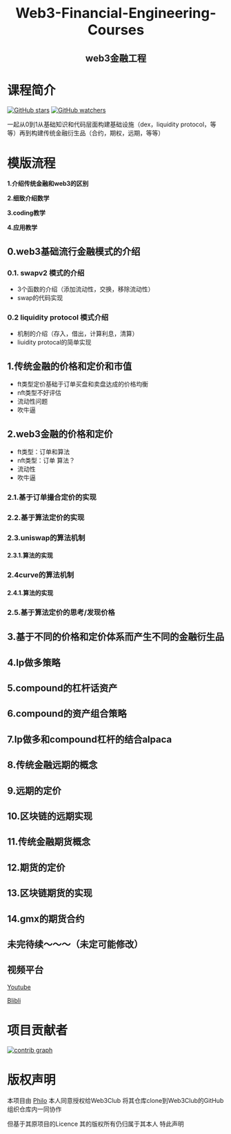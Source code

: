 

<h1 align="center">
  <span style="font-size: 32px;"> Web3-Financial-Engineering-Courses </span>
  
</h1>


<h2 align="center">
  web3金融工程
</h2>


# 课程简介


[![GitHub stars](https://img.shields.io/github/stars/PhiloCwh/Web3-Financial-Engineering-Courses/.svg?style=social&label=Stars)](https://github.com/PhiloCwh/Web3-Financial-Engineering-Courses)                                   [![GitHub watchers](https://img.shields.io/github/watchers/PhiloCwh/Web3-Financial-Engineering-Courses.svg?style=social&label=Watch)](https://github.com/PhiloCwh/Web3-Financial-Engineering-Courses)


一起从0到1从基础知识和代码层面构建基础设施（dex，liquidity protocol，等等）再到构建传统金融衍生品（合约，期权，远期，等等）

# 模版流程

**1.介绍传统金融和web3的区别**

**2.细致介绍数学**

**3.coding教学**

**4.应用教学**

## 0.web3基础流行金融模式的介绍
### 0.1. swapv2 模式的介绍
- 3个函数的介绍（添加流动性，交换，移除流动性）
- swap的代码实现
### 0.2 liquidity protocol 模式介绍
- 机制的介绍（存入，借出，计算利息，清算）
- liuidity protocal的简单实现

## 1.传统金融的价格和定价和市值
- ft类型定价基础于订单买盘和卖盘达成的价格均衡
- nft类型不好评估
- 流动性问题
- 吹牛逼

## 2.web3金融的价格和定价
- ft类型：订单和算法
- nft类型：订单 算法？
- 流动性
- 吹牛逼


### 2.1.基于订单撮合定价的实现

### 2.2.基于算法定价的实现

### 2.3.uniswap的算法机制

#### 2.3.1.算法的实现

### 2.4curve的算法机制

#### 2.4.1.算法的实现

### 2.5.基于算法定价的思考/发现价格

## 3.基于不同的价格和定价体系而产生不同的金融衍生品

## 4.lp做多策略

## 5.compound的杠杆话资产

## 6.compound的资产组合策略

## 7.lp做多和compound杠杆的结合alpaca

## 8.传统金融远期的概念

## 9.远期的定价

## 10.区块链的远期实现

## 11.传统金融期货概念

## 12.期货的定价

## 13.区块链期货的实现

## 14.gmx的期货合约

## 未完待续～～～（未定可能修改）









## 视频平台

[Youtube](https://www.youtube.com/channel/UCPMvS2rBDyTxQKHyBeiHvKg)


[Blibli](https://space.bilibili.com/323920542/channel/collectiondetail?sid=1078973)


# 项目贡献者


[![contrib graph](https://contrib.rocks/image?repo=PhiloCwh/Web3-Financial-Engineering-Courses)](https://github.com/PhiloCwh/Web3-Financial-Engineering-Courses/graphs/contributors)  


# 版权声明

本项目由 [Philo]() 本人同意授权给Web3Club 将其仓库clone到Web3Club的GitHub组织仓库内一同协作 

但基于其原项目的Licence 其的版权所有仍归属于其本人 特此声明
